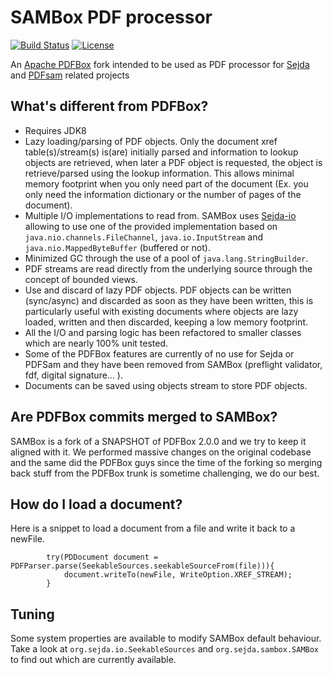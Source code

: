 SAMBox PDF processor
=====================
[![Build Status](https://travis-ci.org/torakiki/sambox.png)](https://travis-ci.org/torakiki/sambox)
[![License](http://img.shields.io/badge/license-APLv2-blue.svg)](http://www.apache.org/licenses/LICENSE-2.0.html)

An [Apache PDFBox](https://github.com/apache/pdfbox) fork intended to be used as PDF processor for [Sejda](https://github.com/torakiki/sejda) and [PDFsam](https://github.com/torakiki/pdfsam) related projects

What's different from PDFBox?
---------
+ Requires JDK8
+ Lazy loading/parsing of PDF objects. Only the document xref table(s)/stream(s) is(are) initially parsed and information to lookup objects are retrieved, when later a PDF object is requested, the object is retrieve/parsed using the lookup information. This allows minimal memory footprint when you only need part of the document (Ex. you only need the information dictionary or the number of pages of the document).
+ Multiple I/O implementations to read from. SAMBox uses [Sejda-io](https://github.com/torakiki/sejda-io) allowing to use one of the provided implementation based on `java.nio.channels.FileChannel`, `java.io.InputStream` and `java.nio.MappedByteBuffer` (buffered or not).
+ Minimized GC through the use of a pool of `java.lang.StringBuilder`.
+ PDF streams are read directly from the underlying source through the concept of bounded views.
+ Use and discard of lazy PDF objects. PDF objects can be written (sync/async) and discarded as soon as they have been written, this is particularly useful with existing documents where objects are lazy loaded, written and then discarded, keeping a low memory footprint.
+ All the I/O and parsing logic has been refactored to smaller classes which are nearly 100% unit tested. 
+ Some of the PDFBox features are currently of no use for Sejda or PDFSam and they have been removed from SAMBox (preflight validator, fdf, digital signature... ).
+ Documents can be saved using objects stream to store PDF objects.

Are PDFBox commits merged to SAMBox?
---------
SAMBox is a fork of a SNAPSHOT of PDFBox 2.0.0 and we try to keep it aligned with it. We performed massive changes on the original codebase and the same did the PDFBox guys since the time of the forking so merging back stuff from the PDFBox trunk is sometime challenging, we do our best.

How do I load a document?
---------
Here is a snippet to load a document from a file and write it back to a newFile. 
``` 
		try(PDDocument document = PDFParser.parse(SeekableSources.seekableSourceFrom(file))){
            document.writeTo(newFile, WriteOption.XREF_STREAM);
        }
``` 

Tuning
---------
Some system properties are available to modify SAMBox default behaviour. Take a look at `org.sejda.io.SeekableSources` and `org.sejda.sambox.SAMBox` to find out which are currently available.